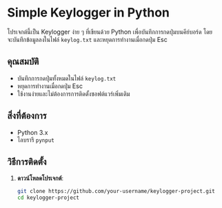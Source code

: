 # Simple Keylogger in Python

โปรเจกต์นี้เป็น Keylogger ง่าย ๆ ที่เขียนด้วย Python เพื่อบันทึกการกดปุ่มบนคีย์บอร์ด โดยจะบันทึกข้อมูลลงในไฟล์ `keylog.txt` และหยุดการทำงานเมื่อกดปุ่ม Esc

## คุณสมบัติ

- บันทึกการกดปุ่มทั้งหมดในไฟล์ `keylog.txt`
- หยุดการทำงานเมื่อกดปุ่ม Esc
- ใช้งานง่ายและไม่ต้องการการติดตั้งซอฟต์แวร์เพิ่มเติม

## สิ่งที่ต้องการ

- Python 3.x
- ไลบรารี `pynput`

## วิธีการติดตั้ง

1. **ดาวน์โหลดโปรเจกต์**:
   ```bash
   git clone https://github.com/your-username/keylogger-project.git
   cd keylogger-project
